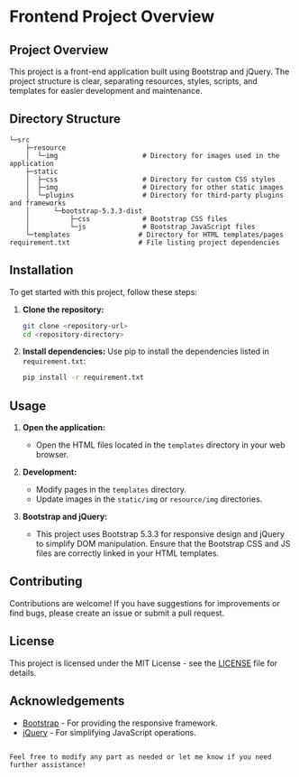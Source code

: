 # Frontend Project Overview

## Project Overview
This project is a front-end application built using Bootstrap and jQuery. The project structure is clear, separating resources, styles, scripts, and templates for easier development and maintenance.

## Directory Structure
```
└─src
    ├─resource
    │  └─img                     # Directory for images used in the application
    ├─static
    │  ├─css                     # Directory for custom CSS styles
    │  ├─img                     # Directory for other static images
    │  └─plugins                 # Directory for third-party plugins and frameworks
    │      └─bootstrap-5.3.3-dist
    │          ├─css             # Bootstrap CSS files
    │          └─js              # Bootstrap JavaScript files
    └─templates                 # Directory for HTML templates/pages
requirement.txt                 # File listing project dependencies
```


## Installation

To get started with this project, follow these steps:

1. **Clone the repository:**
   ```bash
   git clone <repository-url>
   cd <repository-directory>
   ```

2. **Install dependencies:**
    Use pip to install the dependencies listed in `requirement.txt`:
     ```bash
     pip install -r requirement.txt
     ```

## Usage

1. **Open the application:**
   - Open the HTML files located in the `templates` directory in your web browser.

2. **Development:**
   - Modify pages in the `templates` directory.
   - Update images in the `static/img` or `resource/img` directories.

3. **Bootstrap and jQuery:**
   - This project uses Bootstrap 5.3.3 for responsive design and jQuery to simplify DOM manipulation. Ensure that the Bootstrap CSS and JS files are correctly linked in your HTML templates.

## Contributing

Contributions are welcome! If you have suggestions for improvements or find bugs, please create an issue or submit a pull request.

## License

This project is licensed under the MIT License - see the [LICENSE](LICENSE) file for details.

## Acknowledgements

- [Bootstrap](https://getbootstrap.com/) - For providing the responsive framework.
- [jQuery](https://jquery.com/) - For simplifying JavaScript operations.
```

Feel free to modify any part as needed or let me know if you need further assistance!
